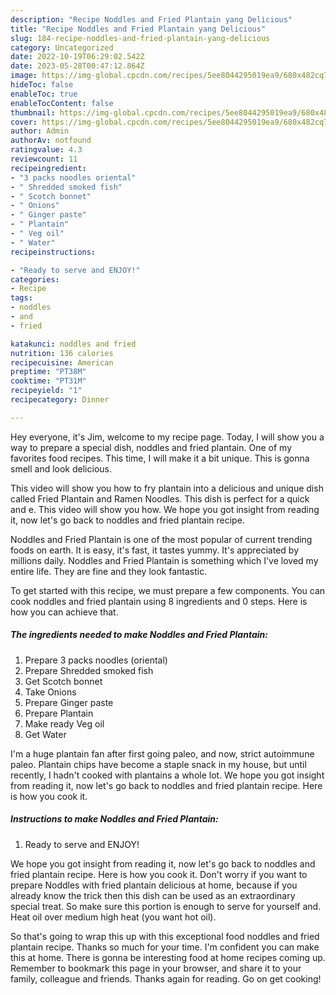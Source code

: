 ```yaml
---
description: "Recipe Noddles and Fried Plantain yang Delicious"
title: "Recipe Noddles and Fried Plantain yang Delicious"
slug: 184-recipe-noddles-and-fried-plantain-yang-delicious
category: Uncategorized
date: 2022-10-19T06:29:02.542Z
date: 2023-05-28T00:47:12.864Z
image: https://img-global.cpcdn.com/recipes/5ee8044295019ea9/680x482cq70/noddles-and-fried-plantain-recipe-main-photo.jpg
hideToc: false
enableToc: true
enableTocContent: false
thumbnail: https://img-global.cpcdn.com/recipes/5ee8044295019ea9/680x482cq70/noddles-and-fried-plantain-recipe-main-photo.jpg
cover: https://img-global.cpcdn.com/recipes/5ee8044295019ea9/680x482cq70/noddles-and-fried-plantain-recipe-main-photo.jpg
author: Admin
authorAv: notfound
ratingvalue: 4.3
reviewcount: 11
recipeingredient:
- "3 packs noodles oriental"
- " Shredded smoked fish"
- " Scotch bonnet"
- " Onions"
- " Ginger paste"
- " Plantain"
- " Veg oil"
- " Water"
recipeinstructions:

- "Ready to serve and ENJOY!"
categories:
- Recipe
tags:
- noddles
- and
- fried

katakunci: noddles and fried 
nutrition: 136 calories
recipecuisine: American
preptime: "PT38M"
cooktime: "PT31M"
recipeyield: "1"
recipecategory: Dinner

---
```



Hey everyone, it's Jim, welcome to my recipe page. Today, I will show you a way to prepare a special dish, noddles and fried plantain. One of my favorites food recipes. This time, I will make it a bit unique. This is gonna smell and look delicious.

This video will show you how to fry plantain into a delicious and unique dish called Fried Plantain and Ramen Noodles. This dish is perfect for a quick and e. This video will show you how. We hope you got insight from reading it, now let&#39;s go back to noddles and fried plantain recipe.

Noddles and Fried Plantain is one of the most popular of current trending foods on earth. It is easy, it's fast, it tastes yummy. It's appreciated by millions daily. Noddles and Fried Plantain is something which I've loved my entire life. They are fine and they look fantastic.


To get started with this recipe, we must prepare a few components. You can cook noddles and fried plantain using 8 ingredients and 0 steps. Here is how you can achieve that.

<!--inarticleads1-->

##### The ingredients needed to make Noddles and Fried Plantain:

1. Prepare 3 packs noodles (oriental)
1. Prepare  Shredded smoked fish
1. Get  Scotch bonnet
1. Take  Onions
1. Prepare  Ginger paste
1. Prepare  Plantain
1. Make ready  Veg oil
1. Get  Water


I&#39;m a huge plantain fan after first going paleo, and now, strict autoimmune paleo. Plantain chips have become a staple snack in my house, but until recently, I hadn&#39;t cooked with plantains a whole lot. We hope you got insight from reading it, now let&#39;s go back to noddles and fried plantain recipe. Here is how you cook it. 

<!--inarticleads2-->

##### Instructions to make Noddles and Fried Plantain:


1. Ready to serve and ENJOY!

We hope you got insight from reading it, now let&#39;s go back to noddles and fried plantain recipe. Here is how you cook it. Don&#39;t worry if you want to prepare Noddles with fried plantain delicious at home, because if you already know the trick then this dish can be used as an extraordinary special treat. So make sure this portion is enough to serve for yourself and. Heat oil over medium high heat (you want hot oil). 

So that's going to wrap this up with this exceptional food noddles and fried plantain recipe. Thanks so much for your time. I'm confident you can make this at home. There is gonna be interesting food at home recipes coming up. Remember to bookmark this page in your browser, and share it to your family, colleague and friends. Thanks again for reading. Go on get cooking!
